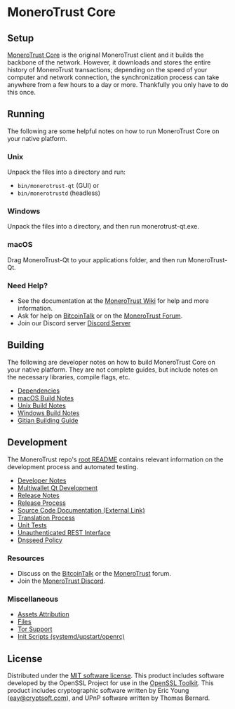 MoneroTrust Core
=============

Setup
---------------------
[MoneroTrust Core](http://monerotrust.org/wallet) is the original MoneroTrust client and it builds the backbone of the network. However, it downloads and stores the entire history of MoneroTrust transactions; depending on the speed of your computer and network connection, the synchronization process can take anywhere from a few hours to a day or more. Thankfully you only have to do this once.

Running
---------------------
The following are some helpful notes on how to run MoneroTrust Core on your native platform.

### Unix

Unpack the files into a directory and run:

- `bin/monerotrust-qt` (GUI) or
- `bin/monerotrustd` (headless)

### Windows

Unpack the files into a directory, and then run monerotrust-qt.exe.

### macOS

Drag MoneroTrust-Qt to your applications folder, and then run MoneroTrust-Qt.

### Need Help?

* See the documentation at the [MoneroTrust Wiki](https://github.com/MoneroTrust-Project/MoneroTrust/wiki)
for help and more information.
* Ask for help on [BitcoinTalk](https://bitcointalk.org/index.php?topic=1262920.0) or on the [MoneroTrust Forum](http://forum.monerotrust.org/).
* Join our Discord server [Discord Server](https://discord.monerotrust.org)

Building
---------------------
The following are developer notes on how to build MoneroTrust Core on your native platform. They are not complete guides, but include notes on the necessary libraries, compile flags, etc.

- [Dependencies](dependencies.md)
- [macOS Build Notes](build-osx.md)
- [Unix Build Notes](build-unix.md)
- [Windows Build Notes](build-windows.md)
- [Gitian Building Guide](gitian-building.md)

Development
---------------------
The MoneroTrust repo's [root README](/README.md) contains relevant information on the development process and automated testing.

- [Developer Notes](developer-notes.md)
- [Multiwallet Qt Development](multiwallet-qt.md)
- [Release Notes](release-notes.md)
- [Release Process](release-process.md)
- [Source Code Documentation (External Link)](https://www.fuzzbawls.pw/monerotrust/doxygen/)
- [Translation Process](translation_process.md)
- [Unit Tests](unit-tests.md)
- [Unauthenticated REST Interface](REST-interface.md)
- [Dnsseed Policy](dnsseed-policy.md)

### Resources
* Discuss on the [BitcoinTalk](https://bitcointalk.org/index.php?topic=1262920.0) or the [MoneroTrust](http://forum.monerotrust.org/) forum.
* Join the [MoneroTrust Discord](https://discord.monerotrust.org).

### Miscellaneous
- [Assets Attribution](assets-attribution.md)
- [Files](files.md)
- [Tor Support](tor.md)
- [Init Scripts (systemd/upstart/openrc)](init.md)

License
---------------------
Distributed under the [MIT software license](/COPYING).
This product includes software developed by the OpenSSL Project for use in the [OpenSSL Toolkit](https://www.openssl.org/). This product includes
cryptographic software written by Eric Young ([eay@cryptsoft.com](mailto:eay@cryptsoft.com)), and UPnP software written by Thomas Bernard.
